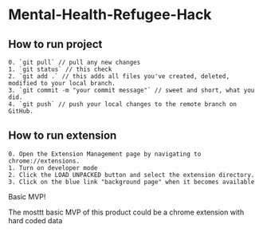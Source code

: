 # Mental-Health-Refugee-Hack


## How to run project
    0. `git pull` // pull any new changes
    1. `git status` // this check
    2. `git add .` // this adds all files you've created, deleted, modified to your local branch.
    3. `git commit -m "your commit message"` // sweet and short, what you did.
    4. `git push` // push your local changes to the remote branch on GitHub.

## How to run extension
    0. Open the Extension Management page by navigating to chrome://extensions.
    1. Turn on developer mode
    2. Click the LOAD UNPACKED button and select the extension directory.
    3. Click on the blue link "background page" when it becomes available

Basic MVP!

The mosttt basic MVP of this product could be a chrome extension with hard coded data
